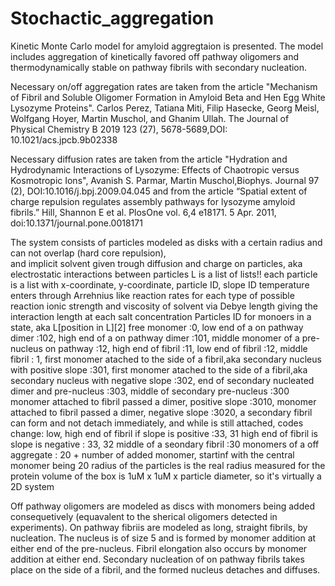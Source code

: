 # Stochactic_aggregation
Kinetic Monte Carlo model for amyloid aggregtaion is presented. The model includes aggregation of kinetically favored off pathway oligomers and thermodynamically stable on pathway fibrils with secondary nucleation.

Necessary on/off aggregation rates are taken from the article "Mechanism of Fibril and Soluble Oligomer Formation in Amyloid Beta and Hen Egg White Lysozyme Proteins". Carlos Perez, Tatiana Miti, Filip Hasecke, Georg Meisl, Wolfgang Hoyer, Martin Muschol, and Ghanim Ullah. The Journal of Physical Chemistry B 2019 123 (27), 5678-5689,DOI: 10.1021/acs.jpcb.9b02338

Necessary diffusion rates are taken from the article "Hydration and Hydrodynamic Interactions of Lysozyme: Effects of Chaotropic versus Kosmotropic Ions", Avanish S. Parmar, Martin Muschol,Biophys. Journal 97 (2), DOI:10.1016/j.bpj.2009.04.045
and from the article “Spatial extent of charge repulsion regulates assembly pathways for lysozyme amyloid fibrils.” Hill, Shannon E et al. PlosOne vol. 6,4 e18171. 5 Apr. 2011, doi:10.1371/journal.pone.0018171

 The system consists of particles modeled as disks with a certain radius and can not overlap (hard core repulsion),\
 and implicit solvent given trough diffusion and charge on particles, aka electrostatic interactions between particles
 L is a list of lists!! each particle is a list with x-coordinate, y-coordinate, particle ID, slope ID
 temperature enters through Arrehnius like reaction rates for each type of possible reaction
 ionic strength  and viscosity of solvent via Debye length giving the interaction length at each salt concentration
 Particles ID for monoers in a state, aka L[position in L][2]
 free monomer :0,  low end of a on pathway dimer :102, high end of a on pathway dimer :101, 
 middle monomer of a pre-nucleus on pathway :12, high end of fibril :11, low end of fibril :12, middle fibril : 1,
 first monomer atached to the side of a fibril,aka secondary nucleus with positive slope :301,
 first monomer atached to the side of a fibril,aka secondary nucleus with negative slope :302,
 end of secondary nucleated dimer and pre-nucleus :303,
 middle of secondary pre-nucleus :300
 monomer attached to fibril passed a dimer, positive slope :3010,
 monomer attached to fibril passed a dimer, negative slope :3020,
 a secondary fibril can form and not detach immediately, and while is still attached, codes change:
 low, high end of fibril if slope is positive :33, 31
 high end of fibril is slope is negative : 33, 32
 middle of a seondary fibril :30
 monomers of a off aggregate : 20 + number of added monomer, startinf with the central monomer being 20
 radius of the particles is the real radius measured for the protein 
 volume of the box is 1uM x 1uM x particle diameter, so it's virtually a 2D system
 
 Off pathway oligomers are modeled as discs with monomers being added consequetively (equavalent to  the sherical oligomers   detected in experiments). 
 On pathway fibriis are modeled as long, straight fibrils, by nucleation. The nucleus is of size 5 and is formed by monomer addition at either end of the pre-nucleus. Fibril elongation also occurs by monomer addition at either end. Secondary nucleation of on pathway fibrils takes place on the side of a fibril, and the formed nucleus detaches and diffuses.
